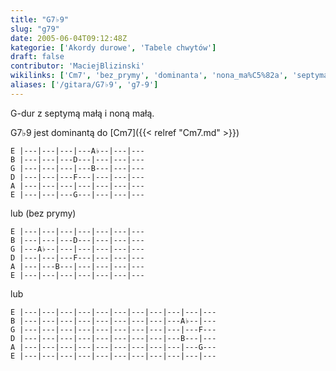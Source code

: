 ```yaml
---
title: "G7♭9"
slug: "g79"
date: 2005-06-04T09:12:48Z
kategorie: ['Akordy durowe', 'Tabele chwytów']
draft: false
contributor: 'MaciejBlizinski'
wikilinks: ['Cm7', 'bez_prymy', 'dominanta', 'nona_ma%C5%82a', 'septyma_ma%C5%82a']
aliases: ['/gitara/G7♭9', 'g7-9']
---
```

G-dur z septymą małą<!-- link nie odnosił się do niczego: 'G7♭9' ('content/parked/tabele-chwytow/G7♭9.md') links to 'septyma_mała' ('content/parked/tabele-chwytow/septyma_mała.md') and that does not exist --> i noną
małą<!-- link nie odnosił się do niczego: 'G7♭9' ('content/parked/tabele-chwytow/G7♭9.md') links to 'nona_mała' ('content/parked/tabele-chwytow/nona_mała.md') and that does not exist -->.

G7♭9 jest dominantą<!-- link nie odnosił się do niczego: 'G7♭9' ('content/parked/tabele-chwytow/G7♭9.md') links to 'dominanta' ('content/parked/tabele-chwytow/dominanta.md') and that does not exist --> do [Cm7]({{< relref "Cm7.md" >}})


```
E |---|---|---|---A♭--|---|---
B |---|---|---D---|---|---|---
G |---|---|---|---B---|---|---
D |---|---|---F---|---|---|---
A |---|---|---|---|---|---|---
E |---|---|---G---|---|---|---
```


lub (bez prymy<!-- link nie odnosił się do niczego: 'G7♭9' ('content/parked/tabele-chwytow/G7♭9.md') links to 'bez_prymy' ('content/parked/tabele-chwytow/bez_prymy.md') and that does not exist -->)


```
E |---|---|---|---|---|---|---
B |---|---|---D---|---|---|---
G |---A♭--|---|---|---|---|---
D |---|---|---F---|---|---|---
A |---|---B---|---|---|---|---
E |---|---|---|---|---|---|---
```


lub


```
E |---|---|---|---|---|---|---|---|---|---|---
B |---|---|---|---|---|---|---|---|---A♭--|---
G |---|---|---|---|---|---|---|---|---|---F---
D |---|---|---|---|---|---|---|---|---B---|---
A |---|---|---|---|---|---|---|---|---|---G---
E |---|---|---|---|---|---|---|---|---|---|---
```



